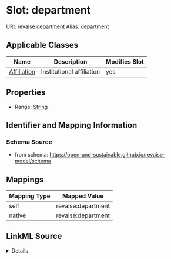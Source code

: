 

# Slot: department 



URI: [revaise:department](https://open-and-sustainable.github.io/revaise-model/schema/department)
Alias: department

<!-- no inheritance hierarchy -->





## Applicable Classes

| Name | Description | Modifies Slot |
| --- | --- | --- |
| [Affiliation](Affiliation.md) | Institutional affiliation |  yes  |






## Properties

* Range: [String](String.md)




## Identifier and Mapping Information






### Schema Source


* from schema: https://open-and-sustainable.github.io/revaise-model/schema




## Mappings

| Mapping Type | Mapped Value |
| ---  | ---  |
| self | revaise:department |
| native | revaise:department |




## LinkML Source

<details>
```yaml
name: department
from_schema: https://open-and-sustainable.github.io/revaise-model/schema
rank: 1000
alias: department
domain_of:
- Affiliation
range: string

```
</details>